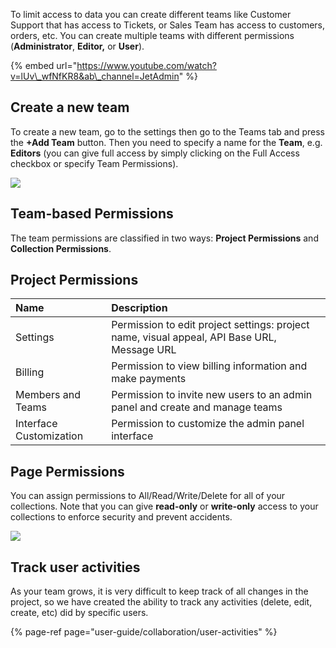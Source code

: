 To limit access to data you can create different teams like Customer Support that has access to Tickets, or Sales Team has access to customers, orders, etc. You can create multiple teams with different permissions \(**Administrator**, **Editor,** or **User**\).

{% embed url="https://www.youtube.com/watch?v=lUv\_wfNfKR8&ab\_channel=JetAdmin" %}



## Create a new team

To create a new team, go to the settings then go to the Teams tab and press the **+Add Team** button. Then you need to specify a name for the **Team**, e.g. **Editors** \(you can give full access by simply clicking on the Full Access checkbox or specify Team Permissions\).

![](https://gblobscdn.gitbook.com/assets%2F-LQ08RFAKZvFADEiXKFy%2F-MGben_sCxxpJDk_igHV%2F-MGbfoy9GufAn3HrftCz%2FGIF123.gif?alt=media&token=31cebe85-66e8-4bd6-ab21-d5dab6cb9518)

## Team-based Permissions

The team permissions are classified in two ways: **Project Permissions** and **Collection Permissions**.

## Project Permissions

| Name | Description |
| :--- | :--- |
| Settings | Permission to edit project settings: project name, visual appeal, API Base URL, Message URL  |
| Billing | Permission to view billing information and make payments |
| Members and Teams | Permission to invite new users to an admin panel and create and manage teams |
| Interface Customization | Permission to customize the admin panel interface |

## Page Permissions

You can assign permissions to All/Read/Write/Delete for all of your collections. Note that you can give **read-only** or **write-only** access to your collections to enforce security and prevent accidents. 

![](https://gblobscdn.gitbook.com/assets%2F-LQ08RFAKZvFADEiXKFy%2F-MGben_sCxxpJDk_igHV%2F-MGbgBasp8oH0Cq_gJwN%2Fimage.png?alt=media&token=8508c31f-bdcb-4e29-8430-0ae6819f7989)

## Track user activities

As your team grows, it is very difficult to keep track of all changes in the project, so we have created the ability to track any activities \(delete, edit, create, etc\) did by specific users. 

{% page-ref page="user-guide/collaboration/user-activities" %}

